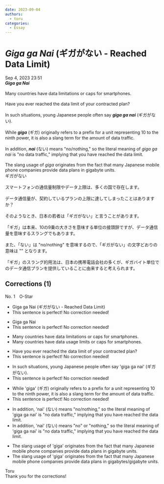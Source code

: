 ```yaml
---
date: 2023-09-04
authors:
  - toru
categories:
  - Essay
---
```


<h1 id="subject_show"><strong><em>Giga ga Nai</strong></em> (ギガがない - Reached Data Limit)</h1>
<div class="date">Sep 4, 2023 23:51</div>
<div id="post"><div id="body_show_ori">
<strong><em>Giga ga Nai</strong></em><br/><br/>Many countries have data limitations or caps for smartphones.<br/><br/>Have you ever reached the data limit of your contracted plan?<br/><br/>In such situations, young Japanese people often say <strong><em>giga ga nai</em></strong> (ギガがない).<br/><br/>While <strong><em>giga</em></strong> (ギガ) originally refers to a prefix for a unit representing 10 to the ninth power, it is also a slang term for the amount of data traffic.<br/><br/>In addition, <strong><em>nai</em></strong> (ない) means "no/nothing," so the literal meaning of <em>giga ga nai</em> is "no data traffic," implying that you have reached the data limit.<br/><br/>The slang usage of <em>giga</em> originates from the fact that many Japanese mobile phone companies provide data plans in gigabyte units.
</div></div>

<!-- more -->

<div id="post_ja"><div id="body_show_mo">
ギガがない<br/><br/>スマートフォンの通信量制限やデータ上限は、多くの国で存在します。<br/><br/>データ通信量が、契約しているプランの上限に達してしまったことはありますか？<br/><br/>そのようなとき、日本の若者は「ギガがない」と言うことがあります。<br/><br/>「ギガ」は本来、10の9乗の大きさを意味する単位の接頭辞ですが、データ通信量を意味するスラングでもあります。<br/><br/>また、「ない」は "no/nothing" を意味するので、「ギガがない」の文字どおりの意味は "" となります。<br/><br/>「ギガ」のスラング的用法は、日本の携帯電話会社の多くが、ギガバイト単位でのデータ通信プランを提供していることに由来すると考えられます。
</div></div>

## Corrections (1)
<div id="block"><div class="first_name"> No. 1　<span class="just_name">O-Star</span></div><div id="block2">
<ul class="correction_field">
<li class="incorrect">Giga ga Nai (ギガがない - Reached Data Limit)</li>
<li class="corrected perfect">This sentence is perfect! No correction needed!</li>
</ul>
<ul class="correction_field">
<li class="incorrect">Giga ga Nai</li>
<li class="corrected perfect">This sentence is perfect! No correction needed!</li>
</ul>
<ul class="correction_field">
<li class="incorrect">Many countries have data limitations or caps for smartphones.</li>
<li class="corrected correct">
Many countries have data <span class="f_bold">usage limits</span> or caps for smartphones.
</li>
</ul>
<ul class="correction_field">
<li class="incorrect">Have you ever reached the data limit of your contracted plan?</li>
<li class="corrected perfect">This sentence is perfect! No correction needed!</li>
</ul>
<ul class="correction_field">
<li class="incorrect">In such situations, young Japanese people often say 'giga ga nai' (ギガがない).</li>
<li class="corrected perfect">This sentence is perfect! No correction needed!</li>
</ul>
<ul class="correction_field">
<li class="incorrect">While 'giga' (ギガ) originally refers to a prefix for a unit representing 10 to the ninth power, it is also a slang term for the amount of data traffic.</li>
<li class="corrected perfect">This sentence is perfect! No correction needed!</li>
</ul>
<ul class="correction_field">
<li class="incorrect">In addition, 'nai' (ない) means "no/nothing," so the literal meaning of 'giga ga nai' is "no data traffic," implying that you have reached the data limit.</li>
<li class="corrected correct">
In addition, 'nai' (ない) means <span class="f_bold">"no" or "nothing,"</span> so the literal meaning of 'giga ga nai' is "no data traffic," implying that you have reached the data limit.
</li>
</ul>
<ul class="correction_field">
<li class="incorrect">The slang usage of 'giga' originates from the fact that many Japanese mobile phone companies provide data plans in gigabyte units.</li>
<li class="corrected correct">
The slang usage of 'giga' originates from the fact that many Japanese mobile phone companies provide data plans in <span class="f_blue">gigabytes/gigabyte units</span>.
</li>
</ul>
</div><div class="name"><span class="just_name">Toru</span><br>
Thank you for the corrections!
</div>
</div>
